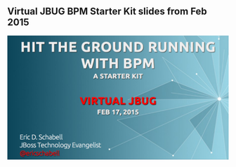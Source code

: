 Virtual JBUG BPM Starter Kit slides from Feb 2015
-------------------------------------------------
![Cover Slide](https://raw.githubusercontent.com/eschabell/presentation-vjbug-bpm-starter-kit/master/cover.png)
